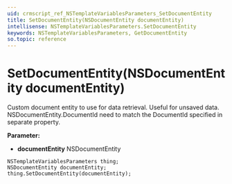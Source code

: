 ```yaml
---
uid: crmscript_ref_NSTemplateVariablesParameters_SetDocumentEntity
title: SetDocumentEntity(NSDocumentEntity documentEntity)
intellisense: NSTemplateVariablesParameters.SetDocumentEntity
keywords: NSTemplateVariablesParameters, GetDocumentEntity
so.topic: reference
---
```


# SetDocumentEntity(NSDocumentEntity documentEntity)

Custom document entity to use for data retrieval. Useful for unsaved data.  NSDocumentEntity.DocumentId need to match the DocumentId specified in separate property.

**Parameter:** 
* **documentEntity** NSDocumentEntity

```crmscript
NSTemplateVariablesParameters thing;
NSDocumentEntity documentEntity;
thing.SetDocumentEntity(documentEntity);
```

